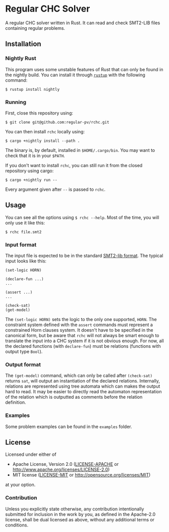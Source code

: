 # Regular CHC Solver

A regular CHC solver written in Rust.
It can read and check SMT2-LIB files containing regular problems.

## Installation

### Nightly Rust

This program uses some unstable features of Rust that can only be found in the nightly build.
You can install it through [`rustup`](https://rustup.rs/) with the following command:
```
$ rustup install nightly
```

### Running

First, close this repository using:
```
$ git clone git@github.com:regular-pv/rchc.git
```

You can then install `rchc` locally using:
```
$ cargo +nightly install --path .
```
The binary is, by default, installed in `$HOME/.cargo/bin`.
You may want to check that it is in your `$PATH`.

If you don't want to install `rchc`, you can still run it
from the closed repository using cargo:
```
$ cargo +nightly run --
```
Every argument given after `--` is passed to `rchc`.

## Usage

You can see all the options using ``$ rchc --help``. Most of the time,
you will only use it like this:

```
$ rchc file.smt2
```

### Input format

The input file is expected to be in the standard [SMT2-lib format](http://smtlib.cs.uiowa.edu/).
The typical input looks like this:
```
(set-logic HORN)

(declare-fun ...)
...

(assert ...)
...

(check-sat)
(get-model)
```

The `(set-logic HORN)` sets the logic to the only one supported,
`HORN`.
The constraint system defined with the `assert` commands must
represent a constrained Horn clauses system.
It doesn't have to be specified in the canonical form,
but be aware that `rchc` will not always be smart enough to translate the input into a CHC system if it is not obvious enough.
For now, all the declared functions (with `declare-fun`) must be relations (functions with output type `Bool`).

### Output format

The `(get-model)` command, which can only be called after `(check-sat)` returns `sat`,
will output an instantiation of the declared relations.
Internally, relations are represented using tree automata which can makes the output hard to read.
It may be easier to directly read the automaton representation of the relation which is
outputted as comments before the relation definition.

### Examples

Some problem examples can be found in the `examples` folder.

## License

Licensed under either of

 * Apache License, Version 2.0 ([LICENSE-APACHE](LICENSE-APACHE) or http://www.apache.org/licenses/LICENSE-2.0)
 * MIT license ([LICENSE-MIT](LICENSE-MIT) or http://opensource.org/licenses/MIT)

at your option.

### Contribution

Unless you explicitly state otherwise, any contribution intentionally submitted
for inclusion in the work by you, as defined in the Apache-2.0 license, shall be dual licensed as above, without any
additional terms or conditions.
